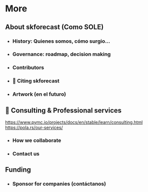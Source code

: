 # More

## About skforecast (Como SOLE)
 - ### History: Quienes somos, cómo surgio...
 - ### Governance: roadmap, decision making
 - ### Contributors
 - ### 📖 Citing skforecast
 - ### Artwork (en el futuro)


## 📢 Consulting & Professional services
https://www.pymc.io/projects/docs/en/stable/learn/consulting.html
https://pola.rs/our-services/
- ### How we collaborate
- ### Contact us

## Funding
- ### Sponsor for companies (contáctanos)